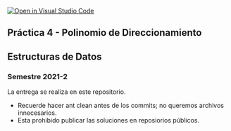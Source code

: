 [![Open in Visual Studio Code](https://classroom.github.com/assets/open-in-vscode-f059dc9a6f8d3a56e377f745f24479a46679e63a5d9fe6f495e02850cd0d8118.svg)](https://classroom.github.com/online_ide?assignment_repo_id=6008545&assignment_repo_type=AssignmentRepo)
## Práctica 4 - Polinomio de Direccionamiento

## Estructuras de Datos
### Semestre 2021-2

La entrega se realiza en este repositorio.

- Recuerde hacer ant clean antes de los commits; no queremos archivos innecesarios.
- Esta prohibido publicar las soluciones en reposiorios públicos.
